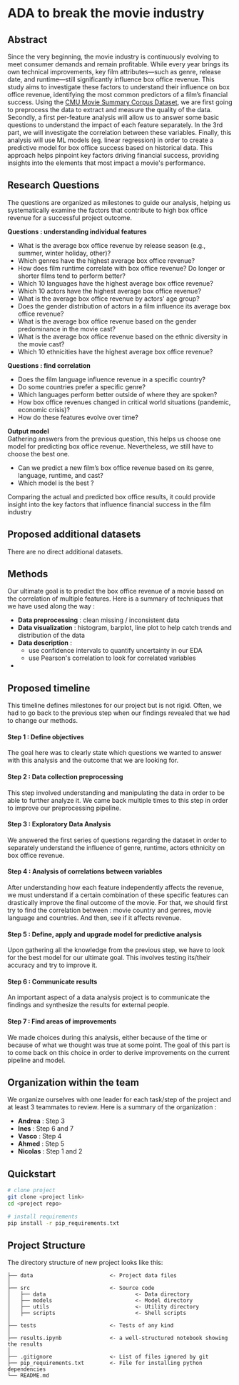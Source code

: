 
# ADA to break the movie industry

## Abstract
Since the very beginning, the movie industry is continuously evolving to meet consumer demands and remain profitable. While every year brings its own technical improvements, key film attributes—such as genre, release date, and runtime—still significantly influence box office revenue.
This study aims to investigate these factors to understand their influence on box office revenue, identifying the most common predictors of a film’s financial success.
Using the [CMU Movie Summary Corpus Dataset](https://www.cs.cmu.edu/~ark/personas/), we are first going to preprocess the data to extract and measure the quality of the data. Secondly, a first per-feature analysis will allow us to answer some basic questions to understand the impact of each feature separately. In the 3rd part, we will investigate the correlation between these variables. Finally, this analysis will use ML models (eg. linear regression) in order to create a predictive model for box office success based on historical data.
This approach helps pinpoint key factors driving financial success, providing insights into the elements that most impact a movie's performance.

## Research Questions

The questions are organized as milestones to guide our analysis, helping us systematically examine the factors that contribute to high box office revenue for a successful project outcome.

**Questions : understanding individual features**
- What is the average box office revenue by release season (e.g., summer, winter holiday, other)?
- Which genres have the highest average box office revenue?
- How does film runtime correlate with box office revenue? Do longer or shorter films tend to perform better?
- Which 10 languages have the highest average box office revenue?
- Which 10 actors have the highest average box office revenue?
- What is the average box office revenue by actors' age group?
- Does the gender distribution of actors in a film influence its average box office revenue?
- What is the average box office revenue based on the gender predominance in the movie cast?
- What is the average box office revenue based on the ethnic diversity in the movie cast?
- Which 10 ethnicities have the highest average box office revenue?

**Questions : find correlation**
- Does the film language influence revenue in a specific country?
- Do some countries prefer a specific genre?
- Which languages perform better outside of where they are spoken?
- How box office revenues changed in critical world situations (pandemic, economic crisis)?
- How do these features evolve over time?

**Output model** \
Gathering answers from the previous question, this helps us choose one model for predicting box office revenue. Nevertheless, we still have to choose the best one.
- Can we predict a new film’s box office revenue based on its genre, language, runtime, and cast?
- Which model is the best ?


Comparing the actual and predicted box office results, it could provide insight into the key factors that influence financial success in the film industry

## Proposed additional datasets

There are no direct additional datasets.

## Methods

Our ultimate goal is to predict the box office revenue of a movie based on the correlation of multiple features. Here is a summary of techniques that we have used along the way :
- **Data preprocessing** : clean missing / inconsistent data
- **Data visualization** : histogram, barplot, line plot to help catch trends and distribution of the data
- **Data description** :
   - use confidence intervals to quantify uncertainty in our EDA
   - use Pearson's correlation to look for correlated variables
-

## Proposed timeline
This timeline defines milestones for our project but is not rigid. Often, we had to go back to the previous step when our findings revealed that we had to change our methods.

#### Step 1 : Define objectives
The goal here was to clearly state which questions we wanted to answer with this analysis and the outcome that we are looking for.

#### Step 2 : Data collection preprocessing
This step involved understanding and manipulating the data in order to be able to further analyze it. We came back multiple times to this step in order to improve our preprocessing pipeline.

#### Step 3 : Exploratory Data Analysis
We answered the first series of questions regarding the dataset in order to separately understand the influence of genre, runtime, actors ethnicity on box office revenue.

#### Step 4 : Analysis of correlations between variables
After understanding how each feature independently affects the revenue, we must understand if a certain combination of these specific features can drastically improve the final outcome of the movie. For that, we should first try to find the correlation between : movie country and genres, movie language and countries. And then, see if it affects revenue.

#### Step 5 : Define, apply and upgrade model for predictive analysis
Upon gathering all the knowledge from the previous step, we have to look for the best model for our ultimate goal. This involves testing its/their accuracy and try to improve it.

#### Step 6 : Communicate results
An important aspect of a data analysis project is to communicate the findings and synthesize the results for external people.

#### Step 7 : Find areas of improvements
We made choices during this analysis, either because of the time or because of what we thought was true at some point. The goal of this part is to come back on this choice in order to derive improvements on the current pipeline and model.

## Organization within the team

We organize ourselves with one leader for each task/step of the project and at least 3 teammates to review. Here is a summary of the organization :

- **Andrea** : Step 3
- **Ines** : Step 6 and 7
- **Vasco** : Step 4
- **Ahmed** : Step 5
- **Nicolas** : Step 1 and 2

## Quickstart

```bash
# clone project
git clone <project link>
cd <project repo>

# install requirements
pip install -r pip_requirements.txt
```

## Project Structure

The directory structure of new project looks like this:

```
├── data                        <- Project data files
│
├── src                         <- Source code
│   ├── data                            <- Data directory
│   ├── models                          <- Model directory
│   ├── utils                           <- Utility directory
│   ├── scripts                         <- Shell scripts
│
├── tests                       <- Tests of any kind
│
├── results.ipynb               <- a well-structured notebook showing the results
│
├── .gitignore                  <- List of files ignored by git
├── pip_requirements.txt        <- File for installing python dependencies
└── README.md
```